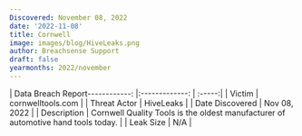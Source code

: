 ```yaml
---
Discovered: November 08, 2022
date: '2022-11-08'
title: Cornwell
image: images/blog/HiveLeaks.png
author: Breachsense Support
draft: false
yearmonths: 2022/november
---
```


| Data Breach Report------------:     |:-------------:    | :-----:|
| Victim      | cornwelltools.com      | 
| Threat Actor      | HiveLeaks      | 
| Date Discovered      | Nov 08, 2022      | 
| Description      | Cornwell Quality Tools is the oldest manufacturer of automotive hand tools today.      | 
| Leak Size      | N/A      | 

